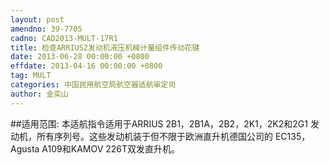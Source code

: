 ```yaml
---
layout: post
amendno: 39-7705
cadno: CAD2013-MULT-17R1
title: 检查ARRIUS2发动机液压机械计量组件传动花键
date: 2013-06-28 00:00:00 +0800
effdate: 2013-04-16 00:00:00 +0800
tag: MULT
categories: 中国民用航空局航空器适航审定司
author: 金奕山
---
```


##适用范围:
本适航指令适用于ARRIUS 2B1，2B1A，2B2，2K1，2K2和2G1 发动机，所有序列号。这些发动机装于但不限于欧洲直升机德国公司的 EC135，Agusta A109和KAMOV 226T双发直升机。

